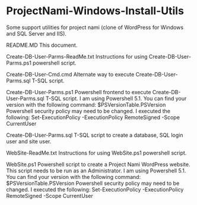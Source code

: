 # ProjectNami-Windows-Install-Utils
Some support utilities for project nami (clone of WordPress for Windows and SQL Server and IIS).


README.MD
	This document.

Create-DB-User-Parms-ReadMe.txt
	Instructions for using Create-DB-User-Parms.ps1 powershell script.

Create-DB-User-Cmd.cmd
	Alternate way to execute Create-DB-User-Parms.sql T-SQL script.

Create-DB-User-Parms.ps1
	Powershell frontend to execute Create-DB-User-Parms.sql T-SQL script.
	I am using Powershell 5.1.  You can find your version with the following command:
		$PSVersionTable.PSVersion
	Powershell security policy may need to be changed.  I executed the following:
		Set-ExecutionPolicy  -ExecutionPolicy RemoteSigned -Scope CurrentUser

Create-DB-User-Parms.sql
	T-SQL script to create a database, SQL login user and site user.

WebSite-ReadMe.txt
	Instructions for using WebSite.ps1 powershell script.

WebSite.ps1
	Powershell script to create a Project Nami WordPress website.
	This script needs to be run as an Administrator.
	I am using Powershell 5.1.  You can find your version with the following command:
		$PSVersionTable.PSVersion
	Powershell security policy may need to be changed.  I executed the following:
		Set-ExecutionPolicy  -ExecutionPolicy RemoteSigned -Scope CurrentUser
